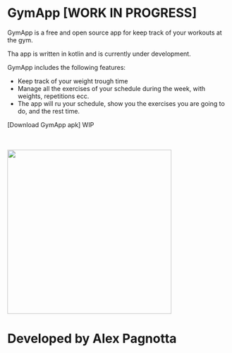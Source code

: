 # GymApp [WORK IN PROGRESS]

GymApp is a free and open source app for keep track of your workouts at the gym.

Tha app is written in kotlin and is currently under development.

GymApp includes the following features:
* Keep track of your weight trough time
* Manage all the exercises of your schedule during the week, with weights, repetitions ecc.
* The app will ru your schedule, show you the exercises you are going to do, and the rest time.

[Download GymApp apk] WIP

<br><br>
<img src="https://drive.google.com/uc?export=view&id=1lfCT-d0_KHhHsLpVTolS8AVqog_SsXVB" width="372" heigth="217">                                         
# Developed by Alex Pagnotta
